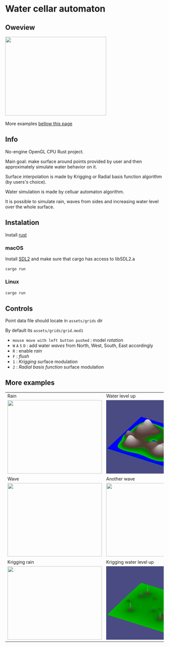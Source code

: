 # Water cellar automaton

## Oweview

<img src="https://github.com/vesord/HeavyStuffForOtherRepos/blob/master/water_cellular_automaton/water_rain_mac.gif" width="321" height="250" />

More examples [bellow this page](#more-examples)

## Info

No-engine OpenGL CPU Rust project.

Main goal: make surface around points provided by user and then approximately simulate water behavior on it.

Surface interpolation is made by Krigging or Radial basis function algorithm (by users's choice).

Water simulation is made by celluar automaton algorithm.

It is possible to simulate rain, waves from sides and increasing water level over the whole surface.

## Instalation

Install [rust](https://www.rust-lang.org/tools/install)

### macOS

Install [SDL2](https://www.libsdl.org/download-2.0.php) and make sure that cargo has access to libSDL2.a

`cargo run`

### Linux

`cargo run`

## Controls

Point data file should locate in `assets/grids` dir

By default its `assets/grids/grid.mod1`

- `mouse move with left button pushed` : model *rotation*
- `W` `A` `S` `D` : add water *waves* from North, West, South, East accordingly
- `R` : enable *rain*
- `F` : *flush*
- `1` : *Krigging* surface modulation
- `2` : *Radial basis function* surface modulation

## More examples

<table>
  <tr>
    <td> Rain </td>
    <td> Water level up </td>
  </tr>
  <tr>
    <td> <img src="https://github.com/vesord/HeavyStuffForOtherRepos/blob/master/water_cellular_automaton/water_rain_mac.gif" width="300" height="233" /> </td>
    <td> <img src="https://github.com/vesord/HeavyStuffForOtherRepos/blob/master/water_cellular_automaton/water_lvlup_mac.gif" width="300" height="233" /> </td>
  </tr>

  <tr>
    <td> Wave </td>
    <td> Another wave </td>
  </tr>
  <tr>
    <td> <img src="https://github.com/vesord/HeavyStuffForOtherRepos/blob/master/water_cellular_automaton/water_wave_0_mac.gif" width="300" height="233" /> </td>
    <td> <img src="https://github.com/vesord/HeavyStuffForOtherRepos/blob/master/water_cellular_automaton/water_wave_1_mac.gif" width="300" height="233" /> </td>
  </tr>
  
  <tr>
    <td> Krigging rain </td>
    <td> Krigging water level up </td>
  </tr>
  <tr>
    <td> <img src="https://github.com/vesord/HeavyStuffForOtherRepos/blob/master/water_cellular_automaton/water_rain_krigging_mac.gif" width="300" height="233" /> </td>
    <td> <img src="https://github.com/vesord/HeavyStuffForOtherRepos/blob/master/water_cellular_automaton/water_lvlup__krigging_mac.gif" width="300" height="233" /> </td>
  </tr>
</table>
